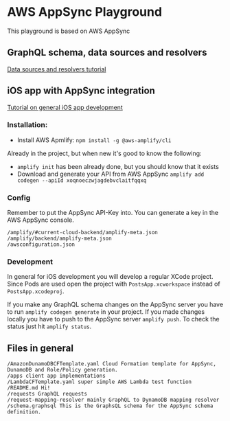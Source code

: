 # AWS AppSync Playground

This playground is based on AWS AppSync

## GraphQL schema, data sources and resolvers
[Data sources and resolvers tutorial](https://docs.aws.amazon.com/appsync/latest/devguide/tutorial-dynamodb-resolvers.html#aws-appsync-tutorial-dynamodb-resolvers)

## iOS app with AppSync integration
[Tutorial on general iOS app development](https://docs.aws.amazon.com/appsync/latest/devguide/building-a-client-app-ios-overview.html)

### Installation:
- Install AWS Apmlify: `npm install -g @aws-amplify/cli`

Already in the project, but when new it's good to know the following:
- `amplify init` has been already done, but you should know that it exists
- Download and generate your API from AWS AppSync `amplify add codegen --apiId xoqnoeczwjagdebvclaitfqqxq`

### Config
Remember to put the AppSync API-Key into. You can generate a key in the AWS AppSync console.

```
/amplify/#current-cloud-backend/amplify-meta.json
/amplify/backend/amplify-meta.json
/awsconfiguration.json
```

### Development
In general for iOS development you will develop a regular XCode project. Since Pods are used open the project with `PostsApp.xcworkspace` instead of `PostsApp.xcodeproj`.

If you make any GraphQL schema changes on the AppSync server you have to run `amplify codegen generate` in your project. If you made changes locally you have to push to the AppSync server `amplify push`. To check the status just hit `amplify status`.

## Files in general
```
/AmazonDunamoDBCFTemplate.yaml Cloud Formation template for AppSync, DunamoDB and Role/Policy generation.
/apps client app implementations
/LambdaCFTemplate.yaml super simple AWS Lambda test function
/README.md Hi!
/requests GraphQL requests
/request-mapping-resolver mainly GraphQL to DynamoDB mapping resolver
/schema.graphsql This is the GraphsQL schema for the AppSync schema definition.
```
